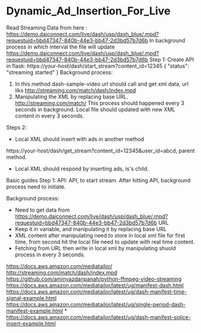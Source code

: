 # Dynamic_Ad_Insertion_For_Live
Read Streaming Data from here : https://demo.daiconnect.com/live/dash/usp/dash_blue/.mpd?requestuid=bbd47347-840b-44e3-bb47-2d3bd57b7d6b
In background process in which interval the file will update
https://demo.daiconnect.com/live/dash/usp/dash_blue/.mpd?requestuid=bbd47347-840b-44e3-bb47-2d3bd57b7d6b
Step 1:
Create API in flask:
https://your-host/dash/start_stream?content_id=12345
{
	"status": "streaming started"
}
Background process:
1. In this method dash-sample-video url should call and get xml data, url liks http://streaming.com/match/dash/index.mpd
2. Manipulating the XML by replacing base URL. http://streaming.com/match/
This process should happened every 3 seconds in background. Local file should updated with new XML content in every 3 seconds.

Steps 2:
- Local XML should insert with ads in another method

https://your-host/dash/get_stream?content_id=12345&user_id=abcd, parent method.
- Local XML should respond by inserting ads, is's child.


Basic guides
Step 1:
API:
API, to start stream.
After hitting API, background process need to initiate.

Background process:
- Need to get data from https://demo.daiconnect.com/live/dash/usp/dash_blue/.mpd?requestuid=bbd47347-840b-44e3-bb47-2d3bd57b7d6b URL
- Keep it in variable, and manipulating it by replacing base URL
- XML content after manipulating need to store in local xml file for first time, from second hit the local file need to update with real time content.
- Fetching from URL then write in local xml by manipulating shuold process in every 3 seconds.





https://docs.aws.amazon.com/mediatailor/
http://streaming.com/match/dash/index.mpd
https://github.com/aminyazdanpanah/python-ffmpeg-video-streaming
https://docs.aws.amazon.com/mediatailor/latest/ug/manifest-dash.html
https://docs.aws.amazon.com/mediatailor/latest/ug/dash-manifest-time-signal-example.html
https://docs.aws.amazon.com/mediatailor/latest/ug/single-period-dash-manifest-example.html *
https://docs.aws.amazon.com/mediatailor/latest/ug/dash-manifest-splice-insert-example.html
